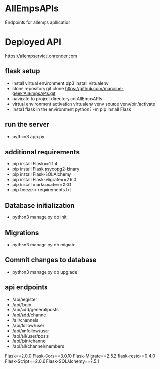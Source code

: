 # AllEmpsAPIs
Endpoints for allemps apllication

# Deployed API
https://allempservice.onrender.com

## flask setup
- install virtual environment
    pip3 install virtualenv
- clone repository
    git clone https://github.com/marcrine-geek/AllEmpsAPIs.git
- navigate to project directory
    cd AllEmpsAPIs
- virtual environment activation
    virtualenv venv
    source venv/bin/activate
- Install flask in the environment
    python3 -m pip install Flask
## run the server
- python3 app.py
## additional requirements
- pip install Flask==1.1.4
- pip install Flask psycopg2-binary
- pip install Flask-SQLAlchemy
- pip install Flask-Migrate==2.6.0
- pip install markupsafe==2.0.1
- pip freeze > requirements.txt

## Database initialization
- python3 manage.py db init

## Migrations
- python3 manage.py db migrate

## Commit changes to database
- python3 manage.py db upgrade

## api endpoints
- /api/register
- /api/login
- /api/add/general/posts
- /api/add/channel
- /all/channels
- /api/follow/user
- /api/unfollow/user
- /api/all/user/posts
- /api/join/channel
- /api/all/channel/members


Flask==2.0.0
Flask-Cors==3.0.10
Flask-Migrate==2.5.2
flask-restx==0.4.0
Flask-Script==2.0.6
Flask-SQLAlchemy==2.5.1
